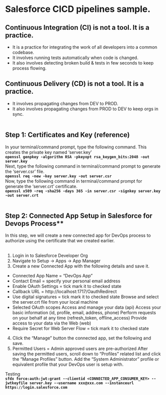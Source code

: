 # Salesforce CICD pipelines sample.
## Continuous Integration (CI) is not a tool. It is a practice.<br />
- It is a practice for integrating the work of all developers into a common codebase.<br />
- It involves running tests automatically when code is changed.<br />
- It also involves detecting broken build & tests in few seconds to keep process flowing.<br />
## Continuous Delivery (CD) is not a tool. It is a practice.<br />
- It involves propagating changes from DEV to PROD.<br />
- It also involves propagating changes from PROD to DEV to keep orgs in sync.<br /><br />

## Step 1: Certificates and Key (reference)
In your terminal/command prompt, type the following command. This creates the private key named ‘server.key’ <br />
**`openssl genpkey -algorithm RSA -pkeyopt rsa_keygen_bits:2048 -out server.key`** <br />
Next, type the following command in terminal/command prompt to generate the ‘server.csr’ file. <br />
**`openssl req -new -key server.key -out server.csr`** <br />
Now, type the following command in terminal/command prompt for generate the ‘server.crt’ certificate. <br />
**`openssl x509 -req -sha256 -days 365 -in server.csr -signkey server.key -out server.crt`** <br /><br />

## Step 2: Connected App Setup in Salesforce for Devops Process**
In this step, we will create a new connected app for DevOps process to authorize using the certificate that we created earlier. <br /><br />

1. Login in to Salesforce Developer Org
2. Navigate to Setup -> Apps -> App Manager
3. Create a new Connected App with the following details and save it.
- Connected App Name = “DevOps App”
- Contact Email = specify your personal email address
- Enable OAuth Settings = tick mark it to checked state
- Callback URL = http://localhost:1717/OauthRedirect
- Use digital signatures = tick mark it to checked state
Browse and select the server.crt file from your local machine
- Selected OAuth scopes
Access and manage your data (api)
Access your basic information (id, profile, email, address, phone)
Perform requests on your behalf at any time (refresh_token, offline_access)
Provide access to your data via the Web (web)
- Require Secret for Web Server Flow = tick mark it to checked state
4. Click the “Manage” button the connected app, set the following and save.
5. Permitted Users = Admin approved users are pre-authorized
After saving the permitted users, scroll down to “Profiles” related list and click the “Manage Profiles” button. Add the “System Administrator” profile or equivalent profile that your DevOps user is setup with.

Testing <br />
**`sfdx force:auth:jwt:grant --clientid <CONNECTED_APP_CONSUMER_KEY> --jwtkeyfile server.key --username xxx@xxx.com --instanceurl https://login.salesforce.com`**
